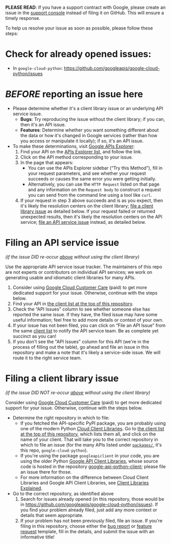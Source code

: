 **PLEASE READ**: If you have a support contract with Google, please create an issue in the [support console](https://cloud.google.com/support/) instead of filing it on GitHub. This will ensure a timely response.

To help us resolve your issue as soon as possible, please follow these steps:


<a id="org49b5b6e"></a>

# Check for already opened issues:

-   In `google-cloud-python`: <https://github.com/googleapis/google-cloud-python/issues>


<a id="orge74b7aa"></a>

# *BEFORE* reporting an issue here

-   Please determine whether it's a client library issue or an underlying API service issue.
    -   **Bugs**: Try reproducing the issue without the client library; if you can, then it's an API issue.
    -   **Features**: Determine whether you want something different about the data or how it's changed in Google services (rather than how you access or manipulate it locally); if so, it's an API issue.
-   To make these determinations, visit [Google APIs Explorer](https://developers.google.com/apis-explorer):
    1.  Find your API on the [APIs Explorer list](https://developers.google.com/apis-explorer), and follow the link.
    2.  Click on the API method corresponding to your issue.
    3.  In the page that appears:
        -   You can use the APIs Explorer sidebar (“Try this Method”), fill in your request parameters, and see whether your request succeeds or causes the same error you were getting initially.
        -   Alternatively, you can use the `HTTP Request` listed on that page and any information on the `Request body` to construct a request you can send from the command line using a tool like `curl`.
    4.  If your request in step 3 above succeeds and is as you expect, then it's likely the resolution centers on the client library; [file a client library issue](#orge13c134) as detailed below. If your request failed or returned unexpected results, then it's likely the resolution centers on the API service; [file an API service issue](#orgb8af98c) instead, as detailed below.


<a id="orgb8af98c"></a>

# Filing an API service issue

*(if the issue DID re-occur [above](#orge74b7aa) without using the client library)*

Use the appropriate API service issue tracker. The maintainers of this repo are not experts or contributors on individual API services; we work on generating usable and idiomatic client libraries for many APIs.

1.  Consider using [Google Cloud Customer Care](https://cloud.google.com/support/?hl=en) (paid) to get more dedicated support for your issue. Otherwise, continue with the steps below.
2.  Find your API in [the client list at the top of this repository](https://github.com/googleapis/google-cloud-python/tree/main?tab=readme-ov-file#libraries).
3.  Check the “API Issues” column to see whether someone else has reported the same issue. If they have, the filed issue may have some useful information; feel free to add more details or context of your own.
4.  If your issue has not been filed, you can click on “File an API Issue” from the same [client list](https://github.com/googleapis/google-cloud-python/tree/main?tab=readme-ov-file#libraries) to notify the API service team. Be as complete yet succinct as you can!
5.  If you don't see the "API Issues" column for this API (we're in the process of filling out the table), go ahead and file an issue in this repository and make a note that it's likely a service-side issue.  We will route it to the right service team.


<a id="orge13c134"></a>

# Filing a client library issue

*(if the issue DID NOT re-occur [above](#orge74b7aa) without using the client library)*

Consider using [Google Cloud Customer Care](https://cloud.google.com/support/?hl=en) (paid) to get more dedicated support for your issue. Otherwise, continue with the steps below.

-   Determine the right repository in which to file:
    -   If you fetched the API-specific PyPI package, you are probably using one of the modern Python [Cloud Client Libraries](https://cloud.google.com/apis/docs/cloud-client-libraries). Go to  [the client list at the top of this repository](https://github.com/googleapis/google-cloud-python/tree/main?tab=readme-ov-file#libraries), which lists them all, and click on the name of your client. That will take you to the correct repository in which to file an issue (for the many APIs listed under [`packages/`](https://github.com/googleapis/google-cloud-python/tree/main/packages), it's this repo, `google-cloud-python`).
    -   If you're using the package `googleapiclient` in your code, you are using the older Python [Google API Client Libraries](https://developers.google.com/api-client-library/), whose source code is hosted in the repository [google-api-python-client](https://github.com/googleapis/google-api-python-client); please file an issue there for those.
    -   For more information on the difference between Cloud Client Libraries and Google API Client Libraries, see [Client Libraries Explained](https://cloud.google.com/apis/docs/client-libraries-explained).
-   Go to the correct repository, as identified above
    1.  Search for issues already opened (in this repository, those would be in <https://github.com/googleapis/google-cloud-python/issues>). If you find your problem already filed, just add any more context or details that seem appropriate.
    2.  If your problem has not been previously filed, file an issue. If you're filing  in this repository, choose either the [bug report](https://github.com/vchudnov-g/google-cloud-python/issues/new?template=bug_report.yaml) or [feature request](https://github.com/vchudnov-g/google-cloud-python/issues/new?template=feature_request.yaml) template, fill in the details, and submit the issue with an informative title!

